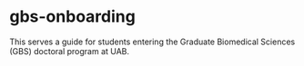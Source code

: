 # gbs-onboarding
This serves a guide for students entering the Graduate Biomedical Sciences (GBS) doctoral program at UAB.

